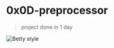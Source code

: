 # 0x0D-preprocessor
>
>project done in 1 day

![Betty style](https://img.shields.io/badge/betty-style%20guide-purple?style=round-square)
